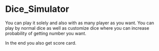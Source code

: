 # Dice_Simulator

You can play it solely and also with as many player as you want.
You can play by normal dice as well as customize dice where you can increase probability of getting number you want.

In the end you also get score card.

